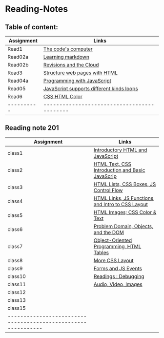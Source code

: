 # Reading-Notes

## Table of content:

|Assignment| Links
|----------|-------------------------------------------|
|   Read1  |[The code's computer](102\read1.md)            |
|   Read02a|[Learning markdown](102\read02a.md)            |
|   Read02b|[ Revisions and the Cloud](102\read02b)        |
|     Read3|[Structure web pages with HTML](102\read03.md)    |
|Read04a   |[ Programming with JavaScript](102\read04a)    |
|Read05    | [JavaScript supports different kinds loops](102\read05.md) |
|Read6     |[CSS HTML Color](102\read6.md)                          |         
|----------|-------------------------------------------|

## Reading note 201 

|Assignment|Links
|----------|---------------------------------------------
| class1   |[Introductory HTML and JavaScript](https://noorazar11.github.io/reading-notes/201/class1)|
| class2   |[HTML Text, CSS Introduction,and Basic JavaScrip](https://noorazar11.github.io/reading-notes/201/class2)
| class3   |[HTML Lists, CSS Boxes, JS Control Flow](https://noorazar11.github.io/reading-notes/201/class3)
| class4   |[HTML Links, JS Functions, and Intro to CSS Layout](https://noorazar11.github.io/reading-notes/201/class4)
| class5   | [ HTML Images; CSS Color & Text](https://noorazar11.github.io/reading-notes/201/class5)
| class6   |[Problem Domain, Objects, and the DOM](https://noorazar11.github.io/reading-notes/201/class6)
| class7   |[ Object-Oriented Programming, HTML Tables](https://noorazar11.github.io/reading-notes/201/class7)
| class8   |[More CSS Layout](https://noorazar11.github.io/reading-notes/201/class8)
| class9   |[Forms and JS Events](https://noorazar11.github.io/reading-notes/201/class9)
| class10  |[Readings : Debugging](https://noorazar11.github.io/reading-notes/201/class10)
| class11  |[Audio, Video, Images](https://noorazar11.github.io/reading-notes/201/class11)
| class12  |[]()
| class13  |[]()
| class15  |[]()
|-------------------------------------------------------------